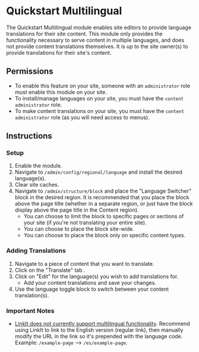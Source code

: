 # Quickstart Multilingual
The Quickstart Multilingual module enables site editors to provide language translations for their site content. This module only provides the functionality necessary to serve content in multiple languages, and does not provide content translations themselves. It is up to the site owner(s) to provide translations for their site's content. 

## Permissions

- To enable this feature on your site, someone with an `administrator` role must enable this module on your site.
- To install/manage languages on your site, you must have the `content administrator` role.
- To make content translations on your site, you must have the `content administrator` role (as you will need access to menus).

## Instructions

### Setup

1. Enable the module.
2. Navigate to `/admin/config/regional/language` and install the desired language(s).
3. Clear site caches.
4. Navigate to `/admin/structure/block` and place the  "Language Switcher" block in the desired region. It is recommended that you place the block above the page title (whether in a separate region, or just have the block display above the page title in the Content region).
   - You can choose to limit the block to specific pages or sections of your site (if you're not translating your entire site).
   - You can choose to place the block site-wide.
   - You can choose to place the block only on specific content types.

### Adding Translations

1. Navigate to a piece of content that you want to translate.
2. Click on the "Translate" tab .
3. Click on "Edit" for the language(s) you wish to add translations for.
   - Add your content translations and save your changes.
4. Use the language toggle block to switch between your content translation(s).

### Important Notes

- [LinkIt does not currently support multilingual functionality](https://www.drupal.org/project/linkit/issues/2886455). Recommend using LinkIt to link to the English version (regular link), then manually modify the URL in the link so it's prepended with the language code. Example: `/example-page` --> `/es/example-page`.
